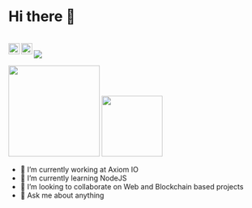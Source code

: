 # Hi there 👋

<!--
**ayush-pradhan/ayush-pradhan** is a ✨ _special_ ✨ repository because its `README.md` (this file) appears on your GitHub profile.
- 🤔 I’m looking for help with ...
- 📫 How to reach me: ![alt text](https://raw.githubusercontent.com/MartinHeinz/MartinHeinz/master/linkedin-3-16.png)[https://www.linkedin.com/in/ayush-pradhan-782aa5149/]
- 😄 Pronouns: ...
- ⚡ Fun fact: ...
About Me
I'm a passionate🥇, creative🎨 and perceptive🔭 engineer🔧 with a hands-on approach to problem-solving and an unending thirst for knowledge🎓. Anything and everything that can be classified as technology💻 fascinates me. My interests and work range from Data Science📈 to creating Chatbots🤖 to building APIs for Computer Vision applications👀 to making AR filters👓 for Instagram and much more. I'm always open to new ideas and opportunities.
<details><summary>Stats</summary>
 - [![Ayush's github stats](https://github-readme-stats.vercel.app/api?username=ayush-pradhan)](https://github.com/anuraghazra/github-readme-stats)
</details>
<details><summary>Interest</summary>
  <p>
 Problem solving | Web Dev | Games
  </p>
</details>
<details><summary>Connect</summary>
-->


<br/>
<a href="https://www.linkedin.com/in/ayush-pradhan-782aa5149/">
  <img align="left" alt="Ayush's LinkdeIN" width="22px" src="https://www.vectorlogo.zone/logos/linkedin/linkedin-icon.svg" />
</a>

<a href="https://www.instagram.com/_ayush_pradhan_">
  <img align="left" alt="Ayush's Instagram" width="22px" src="https://www.vectorlogo.zone/logos/instagram/instagram-icon.svg" />
</a>



![](https://visitor-badge.glitch.me/badge?page_id=ayush-pradhan.ayush-pradhan)
<br/>

<p align="centre">
    <img align="centre" src="https://github-readme-stats-eight-theta.vercel.app/api?username=ayush-pradhan&show_icons=true&hide_border=true&include_all_commits=true&count_private=true&bg_color=00000000&theme=merko" height="180px"/>
  <img height="120px" src="https://github-readme-stats.vercel.app/api/top-langs/?username=ayush-pradhan&hide=html&hide_title=true&hide_border=true&layout=compact&langs_count=8&theme=merko&bg_color=00000000" />
</p>
<!-- ![ezgif-3-4d11ed3c18e6](https://user-images.githubusercontent.com/47218490/93660552-cdd6b100-fa6d-11ea-92fb-e923e919105d.gif) -->


- 🔭 I’m currently working at Axiom IO
- 🌱 I’m currently learning NodeJS
- 👯 I’m looking to collaborate on Web and Blockchain based projects
- 💬 Ask me about anything



  
  
  
  

